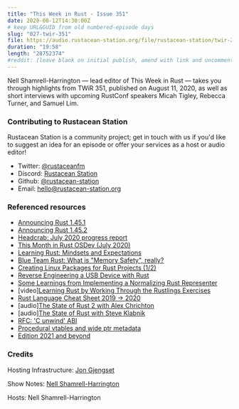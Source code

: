 ```yaml
---
title: "This Week in Rust - Issue 351"
date: 2020-08-12T14:30:00Z
# keep URL&GUID from old numbered-episode days
slug: "027-twir-351"
file: https://audio.rustacean-station.org/file/rustacean-station/twir-2020-08-11.mp3
duration: "19:58"
length: "28752374"
#reddit: (leave blank on initial publish, amend with link and uncomment this line after Reddit thread has been posted)
---
```


Nell Shamrell-Harrington — lead editor of This Week in Rust — takes you through highlights from TWiR 351, published on August 11, 2020, as well as short interviews with upcoming RustConf speakers Micah Tigley, Rebecca Turner, and Samuel Lim.

<!--
The episode introduction goes here.
The first paragraph should ideally be short, and is used in various
places as a "short description" for the episode. Any subsequent
paragraphs show up as "expanded description".
-->

### Contributing to Rustacean Station

<!-- You can probably leave this as-is -->

Rustacean Station is a community project; get in touch with us if you'd like to suggest an idea for an episode or offer your services as a host or audio editor!

 - Twitter: [@rustaceanfm](https://twitter.com/rustaceanfm)
 - Discord: [Rustacean Station](https://discord.gg/cHc3Gyc)
 - Github: [@rustacean-station](https://github.com/rustacean-station/)
 - Email: [hello@rustacean-station.org](mailto:hello@rustacean-station.org)

### Referenced resources

* [Announcing Rust 1.45.1](https://blog.rust-lang.org/2020/07/30/Rust-1.45.1.html)
* [Announcing Rust 1.45.2](https://blog.rust-lang.org/2020/08/03/Rust-1.45.2.html)
* [Headcrab: July 2020 progress report](https://headcrab.rs/2020/07/31/july-update.html)
* [This Month in Rust OSDev (July 2020)](https://rust-osdev.com/this-month/2020-07/)
* [Learning Rust: Mindsets and Expectations](https://ferrous-systems.com/blog/mindsets-and-expectations/)
* [Blue Team Rust: What is "Memory Safety", really?](https://tiemoko.com/blog/blue-team-rust/)
* [Creating Linux Packages for Rust Projects (1/2)](https://ebbflow.io/blog/vending-linux-1)
* [Reverse Engineering a USB Device with Rust](https://gill.net.in/posts/reverse-engineering-a-usb-device-with-rust/)
* [Some Learnings from Implementing a Normalizing Rust Representer](https://seanchen1991.github.io/posts/rust-representer/)
* [video][Learning Rust by Working Through the Rustlings Exercises](https://egghead.io/playlists/learning-rust-by-solving-the-rustlings-exercises-a722)
* [Rust Language Cheat Sheet 2019 -> 2020](https://github.com/ralfbiedert/cheats.rs/issues/100)
* [audio][The State of Rust 2 with Alex Chrichton](https://anchor.fm/the-virtual-world/episodes/Ep-7--The-State-of-Rust-2-with-Alex-Crichton-ehjpsq)
* [audio][The State of Rust with Steve Klabnik](https://anchor.fm/the-virtual-world/episodes/Ep-6--The-State-of-Rust-with-Steve-Klabnik-ehf8mk)
* [RFC: 'C unwind' ABI](https://github.com/rust-lang/rfcs/pull/2945)
* [Procedural vtables and wide ptr metadata](https://github.com/rust-lang/rfcs/pull/2967)
* [Edition 2021 and beyond](https://github.com/rust-lang/rfcs/pull/2966)

### Credits

Hosting Infrastructure: [Jon Gjengset](https://twitter.com/jonhoo/)

Show Notes: [Nell Shamrell-Harrington](https://twitter.com/nellshamrell)

Hosts: Nell Shamrell-Harrington
